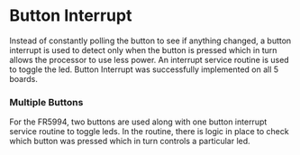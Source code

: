 # Button Interrupt
Instead of constantly polling the button to see if anything changed, a button interrupt is used to detect only when the button is pressed which in turn allows the processor to use less power. An interrupt service routine is used to toggle the led. Button Interrupt was successfully implemented on all 5 boards.

### Multiple Buttons
For the FR5994, two buttons are used along with one button interrupt service routine to toggle leds. In the routine, there is logic in place to check which button was pressed which in turn controls a particular led.

